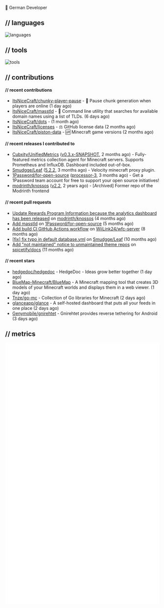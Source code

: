 👋 German Developer

## // languages
![languages](https://skillicons.dev/icons?i=py,go,bash)

## // tools

![tools](https://skillicons.dev/icons?i=androidstudio,arch,aws,azure,cloudflare,discord,docker,figma,fediverse,gcp,git,github,githubactions,gitlab,grafana,idea,jenkins,linux,mastodon,mongodb,nodejs,prometheus,raspberrypi,selenium,svg,twitter,workers,vercel,visualstudio,vscode)

## // contributions

#### // recent contributions

- [ItsNiceCraft/chunky-player-pause](https://github.com/ItsNiceCraft/chunky-player-pause) - 🚦 Pause chunk generation when players are online (1 day ago)
- [ItsNiceCraft/masstld](https://github.com/ItsNiceCraft/masstld) - 🧭 Command line utility that searches for available domain names using a list of TLDs. (6 days ago)
- [ItsNiceCraft/dots](https://github.com/ItsNiceCraft/dots) -  (1 month ago)
- [ItsNiceCraft/licenses](https://github.com/ItsNiceCraft/licenses) - ⚖️ GitHub license data (2 months ago)
- [ItsNiceCraft/piston-data](https://github.com/ItsNiceCraft/piston-data) - 🆙 Minecraft game versions (2 months ago)

#### // recent releases I contributed to

- [Cubxity/UnifiedMetrics](https://github.com/Cubxity/UnifiedMetrics) ([v0.3.x-SNAPSHOT](https://github.com/Cubxity/UnifiedMetrics/releases/tag/v0.3.x-SNAPSHOT), 2 months ago) - Fully-featured metrics collection agent for Minecraft servers. Supports Prometheus and InfluxDB. Dashboard included out-of-box.
- [Smudgge/Leaf](https://github.com/Smudgge/Leaf) ([5.2.2](https://github.com/Smudgge/Leaf/releases/tag/5.2.2), 3 months ago) - Velocity minecraft proxy plugin.
- [1Password/for-open-source](https://github.com/1Password/for-open-source) ([processor-3](https://github.com/1Password/for-open-source/releases/tag/processor-3), 3 months ago) - Get a 1Password team account for free to support your open source initiatives!
- [modrinth/knossos](https://github.com/modrinth/knossos) ([v2.2](https://github.com/modrinth/knossos/releases/tag/v2.2), 2 years ago) - [Archived] Former repo of the Modrinth frontend

#### // recent pull requests

- [Update Rewards Program Information because the analytics dashboard has been released](https://github.com/modrinth/knossos/pull/1712) on [modrinth/knossos](https://github.com/modrinth/knossos) (4 months ago)
- [Add masstld](https://github.com/1Password/for-open-source/pull/930) on [1Password/for-open-source](https://github.com/1Password/for-open-source) (5 months ago)
- [Add build CI GitHub Actions workflow](https://github.com/WiiLink24/wfc-server/pull/38) on [WiiLink24/wfc-server](https://github.com/WiiLink24/wfc-server) (8 months ago)
- [[fix] fix typo in default database.yml](https://github.com/Smudgge/Leaf/pull/77) on [Smudgge/Leaf](https://github.com/Smudgge/Leaf) (10 months ago)
- [Add &#34;not maintained&#34; notice to unmaintained theme repos](https://github.com/spicetify/docs/pull/110) on [spicetify/docs](https://github.com/spicetify/docs) (11 months ago)

#### // recent stars

- [hedgedoc/hedgedoc](https://github.com/hedgedoc/hedgedoc) - HedgeDoc - Ideas grow better together (1 day ago)
- [BlueMap-Minecraft/BlueMap](https://github.com/BlueMap-Minecraft/BlueMap) - A Minecraft mapping tool that creates 3D models of your Minecraft worlds and displays them in a web viewer. (1 day ago)
- [Tnze/go-mc](https://github.com/Tnze/go-mc) - Collection of Go libraries for Minecraft (2 days ago)
- [glanceapp/glance](https://github.com/glanceapp/glance) - A self-hosted dashboard that puts all your feeds in one place (2 days ago)
- [Genymobile/gnirehtet](https://github.com/Genymobile/gnirehtet) - Gnirehtet provides reverse tethering for Android (3 days ago)

## // metrics

![metrics](/github-metrics.svg)